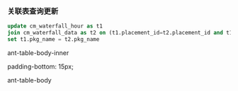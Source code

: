 

### 关联表查询更新

```sql
update cm_waterfall_hour as t1 
join cm_waterfall_data as t2 on (t1.placement_id=t2.placement_id and t1.ymd = t2.ymd)
set t1.pkg_name = t2.pkg_name

```



ant-table-body-inner

padding-bottom: 15px;

ant-table-body